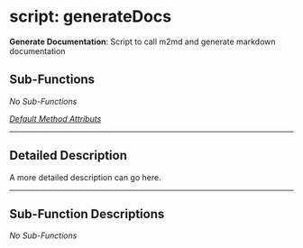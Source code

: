 # script: generateDocs

**Generate Documentation**: Script to call m2md and generate markdown documentation

## Sub-Functions

*No Sub-Functions*

[*Default Method Attributs*](https://www.mathworks.com/help/matlab/matlab_oop/method-attributes.html)

 ***

## Detailed Description


 A more detailed description can go here. 


 ***

## Sub-Function Descriptions

*No Sub-Functions*